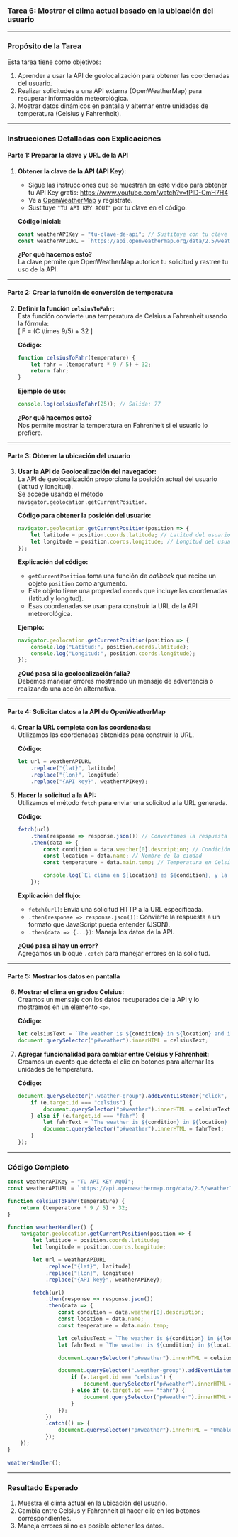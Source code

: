 ### **Tarea 6: Mostrar el clima actual basado en la ubicación del usuario**

---

### **Propósito de la Tarea**

Esta tarea tiene como objetivos:  
1. Aprender a usar la API de geolocalización para obtener las coordenadas del usuario.  
2. Realizar solicitudes a una API externa (OpenWeatherMap) para recuperar información meteorológica.  
3. Mostrar datos dinámicos en pantalla y alternar entre unidades de temperatura (Celsius y Fahrenheit).  

---

### **Instrucciones Detalladas con Explicaciones**

#### **Parte 1: Preparar la clave y URL de la API**  

1. **Obtener la clave de la API (API Key):**
   - Sigue las instrucciones que se muestran en este video para obtener tu API Key gratis: https://www.youtube.com/watch?v=tPlD-CmH7H4
   - Ve a [OpenWeatherMap](https://openweathermap.org/api) y regístrate.  
   - Sustituye `"TU API KEY AQUÍ"` por tu clave en el código.  

   **Código Inicial:**  
   ```javascript
   const weatherAPIKey = "tu-clave-de-api"; // Sustituye con tu clave real
   const weatherAPIURL = `https://api.openweathermap.org/data/2.5/weather?lat={lat}&lon={lon}&appid={API key}&units=metric`;
   ```

   **¿Por qué hacemos esto?**  
   La clave permite que OpenWeatherMap autorice tu solicitud y rastree tu uso de la API.  

---

#### **Parte 2: Crear la función de conversión de temperatura**

2. **Definir la función `celsiusToFahr`:**  
   Esta función convierte una temperatura de Celsius a Fahrenheit usando la fórmula:  
   \[
   F = (C \times 9/5) + 32
   \]

   **Código:**  
   ```javascript
   function celsiusToFahr(temperature) {
       let fahr = (temperature * 9 / 5) + 32;
       return fahr;
   }
   ```

   **Ejemplo de uso:**  
   ```javascript
   console.log(celsiusToFahr(25)); // Salida: 77
   ```

   **¿Por qué hacemos esto?**  
   Nos permite mostrar la temperatura en Fahrenheit si el usuario lo prefiere.  

---

#### **Parte 3: Obtener la ubicación del usuario**

3. **Usar la API de Geolocalización del navegador:**  
   La API de geolocalización proporciona la posición actual del usuario (latitud y longitud).  
   Se accede usando el método `navigator.geolocation.getCurrentPosition`.  

   **Código para obtener la posición del usuario:**  
   ```javascript
   navigator.geolocation.getCurrentPosition(position => {
       let latitude = position.coords.latitude; // Latitud del usuario
       let longitude = position.coords.longitude; // Longitud del usuario
   });
   ```

   **Explicación del código:**  
   - `getCurrentPosition` toma una función de *callback* que recibe un objeto `position` como argumento.  
   - Este objeto tiene una propiedad `coords` que incluye las coordenadas (latitud y longitud).  
   - Esas coordenadas se usan para construir la URL de la API meteorológica.  

   **Ejemplo:**  
   ```javascript
   navigator.geolocation.getCurrentPosition(position => {
       console.log("Latitud:", position.coords.latitude);
       console.log("Longitud:", position.coords.longitude);
   });
   ```

   **¿Qué pasa si la geolocalización falla?**  
   Debemos manejar errores mostrando un mensaje de advertencia o realizando una acción alternativa.  

---

#### **Parte 4: Solicitar datos a la API de OpenWeatherMap**

4. **Crear la URL completa con las coordenadas:**  
   Utilizamos las coordenadas obtenidas para construir la URL.  

   **Código:**  
   ```javascript
   let url = weatherAPIURL
       .replace("{lat}", latitude)
       .replace("{lon}", longitude)
       .replace("{API key}", weatherAPIKey);
   ```

5. **Hacer la solicitud a la API:**  
   Utilizamos el método `fetch` para enviar una solicitud a la URL generada.  

   **Código:**  
   ```javascript
   fetch(url)
       .then(response => response.json()) // Convertimos la respuesta a JSON
       .then(data => {
           const condition = data.weather[0].description; // Condición meteorológica
           const location = data.name; // Nombre de la ciudad
           const temperature = data.main.temp; // Temperatura en Celsius

           console.log(`El clima en ${location} es ${condition}, y la temperatura es ${temperature}°C`);
       });
   ```

   **Explicación del flujo:**  
   - `fetch(url)`: Envía una solicitud HTTP a la URL especificada.  
   - `.then(response => response.json())`: Convierte la respuesta a un formato que JavaScript pueda entender (JSON).  
   - `.then(data => {...})`: Maneja los datos de la API.  

   **¿Qué pasa si hay un error?**  
   Agregamos un bloque `.catch` para manejar errores en la solicitud.  

---

#### **Parte 5: Mostrar los datos en pantalla**

6. **Mostrar el clima en grados Celsius:**  
   Creamos un mensaje con los datos recuperados de la API y lo mostramos en un elemento `<p>`.  

   **Código:**  
   ```javascript
   let celsiusText = `The weather is ${condition} in ${location} and it's ${temperature.toFixed(1)}°C outside.`;
   document.querySelector("p#weather").innerHTML = celsiusText;
   ```

7. **Agregar funcionalidad para cambiar entre Celsius y Fahrenheit:**  
   Creamos un evento que detecta el clic en botones para alternar las unidades de temperatura.  

   **Código:**  
   ```javascript
   document.querySelector(".weather-group").addEventListener("click", function (e) {
       if (e.target.id === "celsius") {
           document.querySelector("p#weather").innerHTML = celsiusText;
       } else if (e.target.id === "fahr") {
           let fahrText = `The weather is ${condition} in ${location} and it's ${celsiusToFahr(temperature).toFixed(1)}°F outside.`;
           document.querySelector("p#weather").innerHTML = fahrText;
       }
   });
   ```

---

### **Código Completo**

```javascript
const weatherAPIKey = "TU API KEY AQUÍ";
const weatherAPIURL = `https://api.openweathermap.org/data/2.5/weather?lat={lat}&lon={lon}&appid={API key}&units=metric`;

function celsiusToFahr(temperature) {
    return (temperature * 9 / 5) + 32;
}

function weatherHandler() {
    navigator.geolocation.getCurrentPosition(position => {
        let latitude = position.coords.latitude;
        let longitude = position.coords.longitude;

        let url = weatherAPIURL
            .replace("{lat}", latitude)
            .replace("{lon}", longitude)
            .replace("{API key}", weatherAPIKey);

        fetch(url)
            .then(response => response.json())
            .then(data => {
                const condition = data.weather[0].description;
                const location = data.name;
                const temperature = data.main.temp;

                let celsiusText = `The weather is ${condition} in ${location} and it's ${temperature.toFixed(1)}°C outside.`;
                let fahrText = `The weather is ${condition} in ${location} and it's ${celsiusToFahr(temperature).toFixed(1)}°F outside.`;

                document.querySelector("p#weather").innerHTML = celsiusText;

                document.querySelector(".weather-group").addEventListener("click", function (e) {
                    if (e.target.id === "celsius") {
                        document.querySelector("p#weather").innerHTML = celsiusText;
                    } else if (e.target.id === "fahr") {
                        document.querySelector("p#weather").innerHTML = fahrText;
                    }
                });
            })
            .catch(() => {
                document.querySelector("p#weather").innerHTML = "Unable to get the weather info. Try again later.";
            });
    });
}

weatherHandler();
```
--- 

### **Resultado Esperado**
1. Muestra el clima actual en la ubicación del usuario.  
2. Cambia entre Celsius y Fahrenheit al hacer clic en los botones correspondientes.  
3. Maneja errores si no es posible obtener los datos.
